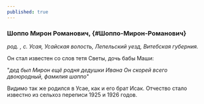 ```yaml
---
published: true
---
```


### Шоппо Мирон Романович,  {#Шоппо-Мирон-Романович}

_род. , с. Усая, Усайская волость, Лепельский уезд, Витебская губерния._


Он стал известен со слов тетя Светы, дочь бабы Маши:

"_дед был Мирон ещё родня дедушки Ивана
Он скорей всего двоюродный, фамилия шаппо_"

Видимо так же родился в Усае, как и его брат Исак.
Отчество стало известно из сельхоз переписи 1925 и 1926 годов.

